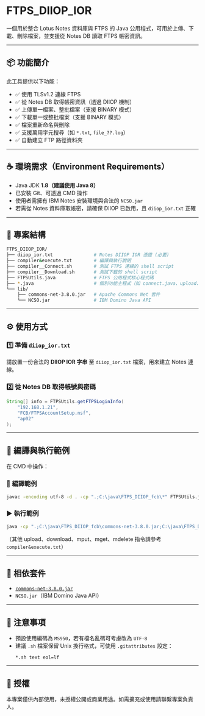 
# FTPS_DIIOP_IOR

一個用於整合 Lotus Notes 資料庫與 FTPS 的 Java 公用程式，可用於上傳、下載、刪除檔案，並支援從 Notes DB 讀取 FTPS 帳密資訊。

---

## 📦 功能簡介

此工具提供以下功能：

- ✅ 使用 TLSv1.2 連線 FTPS
- ✅ 從 Notes DB 取得帳密資訊（透過 DIIOP 機制）
- ✅ 上傳單一檔案、整批檔案（支援 BINARY 模式）
- ✅ 下載單一或整批檔案（支援 BINARY 模式）
- ✅ 檔案重新命名與刪除
- ✅ 支援萬用字元搜尋（如 `*.txt`, `file_??.log`）
- ✅ 自動建立 FTP 路徑資料夾

---

## ☕ 環境需求（Environment Requirements）

- Java JDK **1.8（建議使用 Java 8）**
- 已安裝 Git、可透過 CMD 操作
- 使用者需擁有 IBM Notes 安裝環境與合法的 `NCSO.jar`
- 若需從 Notes 資料庫取帳密，請確保 DIIOP 已啟用，且 `diiop_ior.txt` 正確

---

## 📁 專案結構

```bash
FTPS_DIIOP_IOR/
├── diiop_ior.txt               # Notes DIIOP IOR 憑證 (必要)
├── compiler&execute.txt        # 編譯與執行說明
├── compiler__Connect.sh        # 測試 FTPS 連線的 shell script
├── compiler__Download.sh       # 測試下載的 shell script
├── FTPSUtils.java              # FTPS 公用程式核心程式碼
├── *.java                      # 個別功能主程式（如 connect.java、upload.java 等）
└── lib/
    ├── commons-net-3.8.0.jar   # Apache Commons Net 套件
    └── NCSO.jar                # IBM Domino Java API
```

---

## ⚙️ 使用方式

### 1️⃣ 準備 `diiop_ior.txt`

請放置一份合法的 **DIIOP IOR 字串** 至 `diiop_ior.txt` 檔案，用來建立 Notes 連線。

### 2️⃣ 從 Notes DB 取得帳號與密碼

```java
String[] info = FTPSUtils.getFTPSLoginInfo(
    "192.168.1.21",
    "FCB/FTPSAccountSetup.nsf",
    "ap02"
);
```

---

## 🧪 編譯與執行範例

在 CMD 中操作：

### 🔧 編譯範例

```bash
javac -encoding utf-8 -d . -cp ".;C:\java\FTPS_DIIOP_fcb\*" FTPSUtils.java
```

### ▶️ 執行範例

```bash
java -cp ".;C:\java\FTPS_DIIOP_fcb\commons-net-3.8.0.jar;C:\java\FTPS_DIIOP_fcb\NCSO.jar" com.cti.common.ftps.connect 192.168.1.22 2121 192.168.1.21 FCB/FTPSAccountSetup.nsf ap02
```

（其他 upload、download、mput、mget、mdelete 指令請參考 `compiler&execute.txt`）

---

## 🧾 相依套件

- [`commons-net-3.8.0.jar`](https://commons.apache.org/proper/commons-net/)
- `NCSO.jar`（IBM Domino Java API）

---

## 📌 注意事項

- 預設使用編碼為 `MS950`，若有檔名亂碼可考慮改為 `UTF-8`
- 建議 `.sh` 檔案保留 Unix 換行格式，可使用 `.gitattributes` 設定：
  ```gitattributes
  *.sh text eol=lf
  ```

---

## 📜 授權

本專案僅供內部使用，未授權公開或商業用途。如需擴充或使用請聯繫專案負責人。
